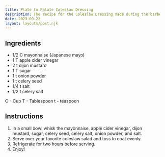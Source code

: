 ```yaml
---
title: Plate to Palate Coleslaw Dressing
description: The recipe for the Coleslaw Dressing made during the barbecue ribs video.
date: 2023-09-22
layout: layouts/post.njk
---
```


## Ingredients

- 1/2 C mayonnaise (Japanese mayo)
- 1 T apple cider vinegar
- 2 t dijon mustard
- 1 T sugar
- 1 t onion powder
- 1 t celery seed
- 1/4 t salt
- 1/2 t celery salt

C - Cup
T - Tablespoon
t - teaspoon

## Instructions

1. In a small bowl whisk the mayonnaise, apple cider vinegar, dijon mustard, sugar, celery seed, celery salt, onion powder, and salt.
2. Serve over your favorite coleslaw salad and toss to coat evenly.
3. Refrigerate for two hours before serving.
4. Enjoy!
